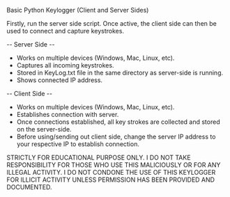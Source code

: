 Basic Python Keylogger (Client and Server Sides)

Firstly, run the server side script. Once active, the client side can then be used to connect and capture keystrokes.

-- Server Side --

- Works on multiple devices (Windows, Mac, Linux, etc).
- Captures all incoming keystrokes.
- Stored in KeyLog.txt file in the same directory as server-side is running.
- Shows connected IP address.

-- Client Side -- 

- Works on multiple devices (Windows, Mac, Linux, etc).
- Establishes connection with server.
- Once connections established, all key strokes are collected and stored on the server-side.
- Before using/sending out client side, change the server IP address to your respective IP to establish connection.


STRICTLY FOR EDUCATIONAL PURPOSE ONLY. I DO NOT TAKE RESPONSIBILITY FOR THOSE WHO USE THIS MALICIOUSLY OR FOR ANY ILLEGAL ACTIVITY.
I DO NOT CONDONE THE USE OF THIS KEYLOGGER FOR ILLICIT ACTIVITY UNLESS PERMISSION HAS BEEN PROVIDED AND DOCUMENTED.
